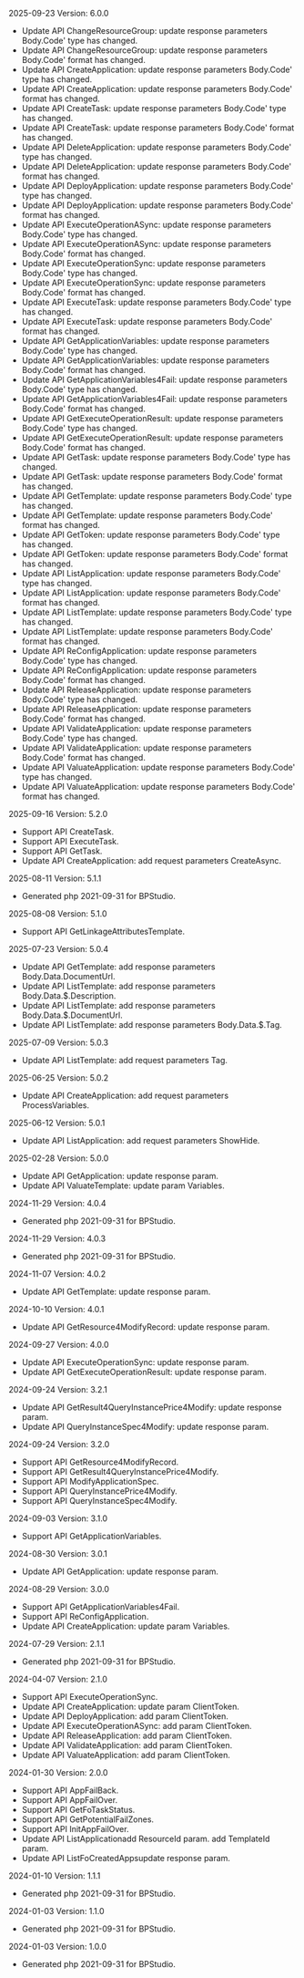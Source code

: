 2025-09-23 Version: 6.0.0
- Update API ChangeResourceGroup: update response parameters Body.Code' type has changed.
- Update API ChangeResourceGroup: update response parameters Body.Code' format has changed.
- Update API CreateApplication: update response parameters Body.Code' type has changed.
- Update API CreateApplication: update response parameters Body.Code' format has changed.
- Update API CreateTask: update response parameters Body.Code' type has changed.
- Update API CreateTask: update response parameters Body.Code' format has changed.
- Update API DeleteApplication: update response parameters Body.Code' type has changed.
- Update API DeleteApplication: update response parameters Body.Code' format has changed.
- Update API DeployApplication: update response parameters Body.Code' type has changed.
- Update API DeployApplication: update response parameters Body.Code' format has changed.
- Update API ExecuteOperationASync: update response parameters Body.Code' type has changed.
- Update API ExecuteOperationASync: update response parameters Body.Code' format has changed.
- Update API ExecuteOperationSync: update response parameters Body.Code' type has changed.
- Update API ExecuteOperationSync: update response parameters Body.Code' format has changed.
- Update API ExecuteTask: update response parameters Body.Code' type has changed.
- Update API ExecuteTask: update response parameters Body.Code' format has changed.
- Update API GetApplicationVariables: update response parameters Body.Code' type has changed.
- Update API GetApplicationVariables: update response parameters Body.Code' format has changed.
- Update API GetApplicationVariables4Fail: update response parameters Body.Code' type has changed.
- Update API GetApplicationVariables4Fail: update response parameters Body.Code' format has changed.
- Update API GetExecuteOperationResult: update response parameters Body.Code' type has changed.
- Update API GetExecuteOperationResult: update response parameters Body.Code' format has changed.
- Update API GetTask: update response parameters Body.Code' type has changed.
- Update API GetTask: update response parameters Body.Code' format has changed.
- Update API GetTemplate: update response parameters Body.Code' type has changed.
- Update API GetTemplate: update response parameters Body.Code' format has changed.
- Update API GetToken: update response parameters Body.Code' type has changed.
- Update API GetToken: update response parameters Body.Code' format has changed.
- Update API ListApplication: update response parameters Body.Code' type has changed.
- Update API ListApplication: update response parameters Body.Code' format has changed.
- Update API ListTemplate: update response parameters Body.Code' type has changed.
- Update API ListTemplate: update response parameters Body.Code' format has changed.
- Update API ReConfigApplication: update response parameters Body.Code' type has changed.
- Update API ReConfigApplication: update response parameters Body.Code' format has changed.
- Update API ReleaseApplication: update response parameters Body.Code' type has changed.
- Update API ReleaseApplication: update response parameters Body.Code' format has changed.
- Update API ValidateApplication: update response parameters Body.Code' type has changed.
- Update API ValidateApplication: update response parameters Body.Code' format has changed.
- Update API ValuateApplication: update response parameters Body.Code' type has changed.
- Update API ValuateApplication: update response parameters Body.Code' format has changed.


2025-09-16 Version: 5.2.0
- Support API CreateTask.
- Support API ExecuteTask.
- Support API GetTask.
- Update API CreateApplication: add request parameters CreateAsync.


2025-08-11 Version: 5.1.1
- Generated php 2021-09-31 for BPStudio.

2025-08-08 Version: 5.1.0
- Support API GetLinkageAttributesTemplate.


2025-07-23 Version: 5.0.4
- Update API GetTemplate: add response parameters Body.Data.DocumentUrl.
- Update API ListTemplate: add response parameters Body.Data.$.Description.
- Update API ListTemplate: add response parameters Body.Data.$.DocumentUrl.
- Update API ListTemplate: add response parameters Body.Data.$.Tag.


2025-07-09 Version: 5.0.3
- Update API ListTemplate: add request parameters Tag.


2025-06-25 Version: 5.0.2
- Update API CreateApplication: add request parameters ProcessVariables.


2025-06-12 Version: 5.0.1
- Update API ListApplication: add request parameters ShowHide.


2025-02-28 Version: 5.0.0
- Update API GetApplication: update response param.
- Update API ValuateTemplate: update param Variables.


2024-11-29 Version: 4.0.4
- Generated php 2021-09-31 for BPStudio.

2024-11-29 Version: 4.0.3
- Generated php 2021-09-31 for BPStudio.

2024-11-07 Version: 4.0.2
- Update API GetTemplate: update response param.


2024-10-10 Version: 4.0.1
- Update API GetResource4ModifyRecord: update response param.


2024-09-27 Version: 4.0.0
- Update API ExecuteOperationSync: update response param.
- Update API GetExecuteOperationResult: update response param.


2024-09-24 Version: 3.2.1
- Update API GetResult4QueryInstancePrice4Modify: update response param.
- Update API QueryInstanceSpec4Modify: update response param.


2024-09-24 Version: 3.2.0
- Support API GetResource4ModifyRecord.
- Support API GetResult4QueryInstancePrice4Modify.
- Support API ModifyApplicationSpec.
- Support API QueryInstancePrice4Modify.
- Support API QueryInstanceSpec4Modify.


2024-09-03 Version: 3.1.0
- Support API GetApplicationVariables.


2024-08-30 Version: 3.0.1
- Update API GetApplication: update response param.


2024-08-29 Version: 3.0.0
- Support API GetApplicationVariables4Fail.
- Support API ReConfigApplication.
- Update API CreateApplication: update param Variables.


2024-07-29 Version: 2.1.1
- Generated php 2021-09-31 for BPStudio.

2024-04-07 Version: 2.1.0
- Support API ExecuteOperationSync.
- Update API CreateApplication: update param ClientToken.
- Update API DeployApplication: add param ClientToken.
- Update API ExecuteOperationASync: add param ClientToken.
- Update API ReleaseApplication: add param ClientToken.
- Update API ValidateApplication: add param ClientToken.
- Update API ValuateApplication: add param ClientToken.


2024-01-30 Version: 2.0.0
- Support API AppFailBack.
- Support API AppFailOver.
- Support API GetFoTaskStatus.
- Support API GetPotentialFailZones.
- Support API InitAppFailOver.
- Update API ListApplicationadd ResourceId param.
add TemplateId param.
- Update API ListFoCreatedAppsupdate response param.


2024-01-10 Version: 1.1.1
- Generated php 2021-09-31 for BPStudio.

2024-01-03 Version: 1.1.0
- Generated php 2021-09-31 for BPStudio.

2024-01-03 Version: 1.0.0
- Generated php 2021-09-31 for BPStudio.

